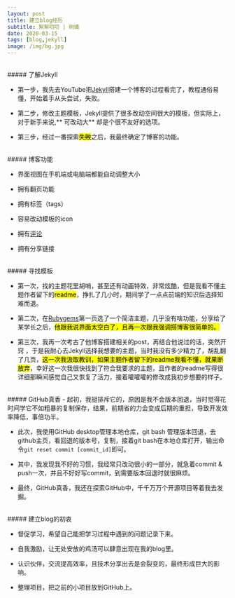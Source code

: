 ```yaml
---
layout: post
title: 建立blog经历
subtitle: 絮絮叨叨 | 树燏
date: 2020-03-15 
tags: [blog,jekyll]
image: /img/bg.jpg
---
```


<br>
##### 了解Jekyll

- 第一步，我先去YouTube把[Jekyll][Jekyll]搭建一个博客的过程看完了，教程通俗易懂，开始着手从头尝试，失败。

- 第二步，修改主题模板，Jekyll提供了很多改动空间很大的模板，但实际上，对于新手来说,** 可改动大** 却是个很不友好的选项。

- 第三步，经过一番探索<mark>~~失败~~</mark>之后，我最终确定了博客的功能。


<br>
##### 博客功能


- 界面视图在手机端或电脑端都能自动调整大小

- 拥有翻页功能

- 拥有标签（tags）

- 容易改动模板的icon

- 拥有[评论][disqus]

- 拥有分享链接

<br>
##### 寻找模板

- 第一次，找的主题花里胡哨，甚至还有动画特效，非常炫酷，但是我看不懂主题作者留下的<mark>readme</mark>，挣扎了几小时，期间学了一点点前端的知识后选择知难而退。

- 第二次，在[Rubygems][Rubygems]第一页选了一个简洁主题，几乎没有啥功能，分享给了某学长之后，<mark>他跟我说界面太空白了，且再一次跟我强调搭博客很简单的。</mark>

- 第三次，我再一次考古了他博客搭建相关的post，再结合他说过的话，突然开窍 ，于是我耐心去Jekyll选择我想要的主题，当时我没有多少精力了，胡乱翻了几页，<mark>这一次我汲取教训，如果主题作者留下的readme我看不懂，就果断放弃</mark>，幸好这一次我很快找到了符合我要求的主题，且作者的readme写得很详细那瞬间感觉自己又恢复了活力，接着嚯嚯嚯的修改成我初步想要的样子。

<br>
##### GitHub真香
- 起初，我挺排斥它的，原因是我不会版本回退，当时觉得花时间学它不如粗暴的复制保存，结果，前期省的力会变成后期的重担，导致开发效率降低，事倍功半。

- 此次，我使用GitHub desktop管理本地仓库，git bash 管理版本回退，去github主页，看回退的版本号，复制，接着git bash在本地仓库打开，输出命令`git reset commit [commit_id]`即可。

- 其中，我发现我不好的习惯，我经常只改动很小的一部分，就急着commit & push一次，并且不好好写commit，到需要版本回退时就很麻烦。

- 最终，GitHub真香，我还在探索GitHub中，千千万万个开源项目等着我去发掘。

<br>
##### 建立blog的初衷

- 督促学习，希望自己能把学习过程中遇到的问题记录下来。

- 自我激励，让无处安放的鸡汤可以肆意出现在我的blog里。

- 认识伙伴，交流提高效率，且技术分享出去是会裂变的，最终形成巨大的影响。

- 整理项目，把之前的小项目放到GitHub上。

[Jekyll]: https://www.youtube.com/watch?v=bDQsGdCWv4I&list=PLLAZ4kZ9dFpOPV5C5Ay0pHaa0RJFhcmcB&index=12
[disqus]: https://desiredpersona.com/disqus-comments-jekyll/
[Rubygems]: https://rubygems.org/


